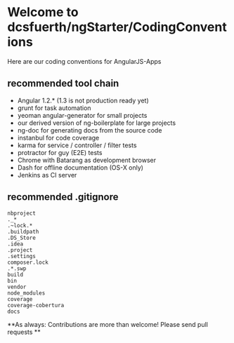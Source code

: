 # Welcome to dcsfuerth/ngStarter/CodingConventions

Here are our coding conventions for AngularJS-Apps

## recommended tool chain

* Angular 1.2.* (1.3 is not production ready yet)
* grunt for task automation
* yeoman angular-generator for small projects 
* our derived version of ng-boilerplate for large projects
* ng-doc for generating docs from the source code
* instanbul for code coverage
* karma for service / controller / filter tests
* protractor for guy (E2E) tests
* Chrome with Batarang as development browser
* Dash for offline documentation (OS-X only)
* Jenkins as CI server

## recommended .gitignore

	nbproject
	._*
	.~lock.*
	.buildpath
	.DS_Store
	.idea
	.project
	.settings
	composer.lock
	.*.swp
	build
	bin
	vendor
	node_modules
	coverage
	coverage-cobertura
	docs
	
**As always: Contributions are more than welcome!  Please send pull requests **